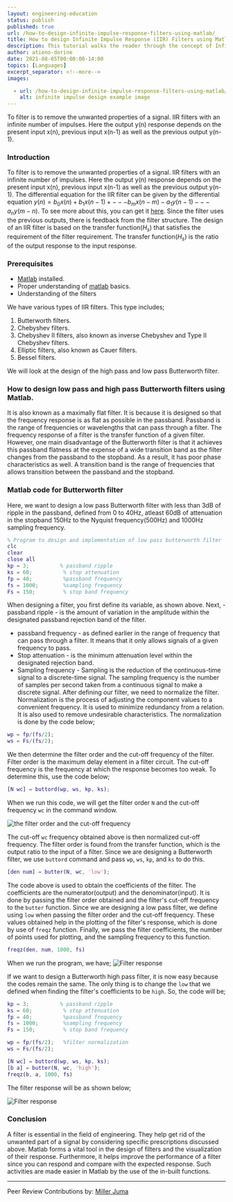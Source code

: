 ```yaml
---
layout: engineering-education
status: publish
published: true
url: /how-to-design-infinite-impulse-response-filters-using-matlab/
title: How to design Infinite Impulse Response (IIR) Filters using Matlab
description: This tutorial walks the reader through the concept of Infinite Impulse Response design using Matlab.
author: atieno-dorine
date: 2021-08-05T00:00:00-14:00
topics: [Languages]
excerpt_separator: <!--more-->
images:

  - url: /how-to-design-infinite-impulse-response-filters-using-matlab/hero.jpg
    alt: infinite impulse design example image
---
```

To filter is to remove the unwanted properties of a signal. IIR filters with an infinite number of impulses. Here the output y(n) response depends on the present input x(n), previous input x(n-1) as well as the previous output y(n-1).
<!--more-->


### Introduction
To filter is to remove the unwanted properties of a signal. IIR filters with an infinite number of impulses. Here the output y(n) response depends on the present input x(n), previous input x(n-1) as well as the previous output y(n-1). The differential equation for the IIR filter can be given by the differential equation $y(n)=b_0x(n)+b_1x(n-1)+---b_mx(n-m)-a_1y(n-1)---a_ny(m-n)$. To see more about this, you can get it [here](https://www.sciencedirect.com/topics/engineering/iir-filters). Since the filter uses the previous outputs, there is feedback from the filter structure. The design of an IIR filter is based on the transfer function($H_s$) that satisfies the requirement of the filter requirement. The transfer function($H_s$) is the ratio of the output response to the input response.

### Prerequisites
- [Matlab](https://www.mathworks.com/products/get-matlab.html?s_tid=gn_getml) installed.
- Proper understanding of [matlab](https://www.section.io/engineering-education/getting-started-with-matlab/) basics.
- Understanding of the filters

We have various types of IIR filters. This type includes;
1. Butterworth filters.
2. Chebyshev filters.
3. Chebyshev II filters, also known as inverse Chebyshev and Type II Chebyshev filters.
4. Elliptic filters, also known as Cauer filters.
5. Bessel filters.

We will look at the design of the high pass and low pass Butterworth filter.

### How to design low pass and high pass Butterworth filters using Matlab.
It is also known as a maximally flat filter. It is because it is designed so that the frequency response is as flat as possible in the passband. Passband is the range of frequencies or wavelengths that can pass through a filter. The frequency response of a filter is the transfer function of a given filter. However, one main disadvantage of the Butterworth filter is that it achieves this passband flatness at the expense of a wide transition band as the filter changes from the passband to the stopband. As a result, it has poor phase characteristics as well. A transition band is the range of frequencies that allows transition between the passband and the stopband.

### Matlab code for Butterworth filter
Here, we want to design a low pass Butterworth filter with less than 3dB of ripple in the passband, defined from 0 to 40Hz, atleast 60dB of attenuation in the stopband 150Hz to the Nyquist frequency(500Hz) and 1000Hz sampling frequency.
```matlab
% Program to design and implementation of low pass butterworth filter
clc
clear 
close all
kp = 3;          % passband ripple
ks = 60;          % stop attenuation
fp = 40;          %passband frequency
fs = 1000;        %sampling frequency
Fs = 150;         % stop band frequency
```
When designing a filter, you first define its variable, as shown above. 
Next, - passband ripple - is the amount of variation in the amplitude within the designated passband rejection band of the filter. 
- passband frequency - as defined earlier in the range of frequency that can pass through a filter. It means that it only allows signals of a given frequency to pass.
- Stop attenuation - is the minimum attenuation level within the designated rejection band. 
- Sampling frequency - Sampling is the reduction of the continuous-time signal to a discrete-time signal. The sampling frequency is the number of samples per second taken from a continuous signal to make a discrete signal. After defining our filter, we need to normalize the filter. Normalization is the process of adjusting the component values to a convenient frequency. It is used to minimize redundancy from a relation. It is also used to remove undesirable characteristics. The normalization is done by the code below;
```Matlab
wp = fp/(fs/2);
ws = Fs/(fs/2);
```
We then determine the filter order and the cut-off frequency of the filter. Filter order is the maximum delay element in a filter circuit. The cut-off frequency is the frequency at which the response becomes too weak. To determine this, use the code below; 
```Matlab
[N wc] = buttord(wp, ws, kp, ks);
```
When we run this code, we will get the filter order `N` and the cut-off frequency `wc` in the command window. 

![the filter order and the cut-off frequency](/engineering-education/how-to-design-infinite-impulse-response-filters-using-matlab/image_one.png)

The cut-off `wc` frequency obtained above is then normalized cut-off frequency. The filter order is found from the transfer function, which is the output ratio to the input of a filter. Since we are designing a Butterworth filter, we use `buttord` command and pass `wp`, `ws`, `kp`, and `ks` to do this.
```matlab
[den num] = butter(N, wc, 'low');
```
The code above is used to obtain the coefficients of the filter. The coefficients are the numerator(output) and the denominator(input). It is done by passing the filter order obtained and the filter's cut-off frequency to the `butter` function. Since we are designing a low pass filter, we define using `low` when passing the filter order and the cut-off frequency. These values obtained help in the plotting of the filter's response, which is done by use of `freqz` function. Finally, we pass the filter coefficients, the number of points used for plotting, and the sampling frequency to this function.

```Matlab
freqz(den, num, 1000, fs)
```
When we run the program, we have;
![Filter response](/engineering-education/how-to-design-infinite-impulse-response-filters-using-matlab/image_two.png)

If we want to design a Butterworth high pass filter, it is now easy because the codes remain the same. The only thing is to change the `low` that we defined when finding the filter's coefficients to be `high`. So, the code will be;
```Matlab
kp = 3;          % passband ripple
ks = 60;          % stop attenuation
fp = 40;          %passband frequency
fs = 1000;        %sampling frequency
Fs = 150;         % stop band frequency

wp = fp/(fs/2);   %filter normalization
ws = Fs/(fs/2);

[N wc] = buttord(wp, ws, kp, ks);
[b a] = butter(N, wc, 'high');
freqz(b, a, 1000, fs)
```
The filter response will be as shown below;

![Filter response](/engineering-education/how-to-design-infinite-impulse-response-filters-using-matlab/image_three.png)

### Conclusion
A filter is essential in the field of engineering. They help get rid of the unwanted part of a signal by considering specific prescriptions discussed above. Matlab forms a vital tool in the design of filters and the visualization of their response. Furthermore, it helps improve the performance of a filter since you can respond and compare with the expected response. Such activities are made easier in Matlab by the use of the in-built functions.

---
Peer Review Contributions by: [Miller Juma](/engineering-education/content/authors/miller-juma/)
